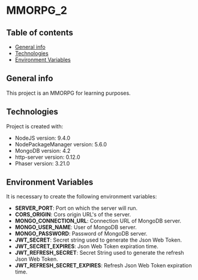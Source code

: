 # MMORPG_2

## Table of contents
* [General info](#general-info)
* [Technologies](#technologies)
* [Environment Variables](#environment-variables)

## General info
This project is an MMORPG for learning purposes.
	
## Technologies
Project is created with:
* NodeJS version: 9.4.0
* NodePackageManager version: 5.6.0
* MongoDB version: 4.2
* http-server version: 0.12.0
* Phaser version: 3.21.0

	
## Environment Variables
It is necessary to create the following environment variables:
* **SERVER_PORT**: Port on which the server will run.
* **CORS_ORIGIN**: Cors origin URL's of the server.
* **MONGO_CONNECTION_URL**: Connection URL of MongoDB server.
* **MONGO_USER_NAME**: User of MongoDB server.
* **MONGO_PASSWORD**: Password of MongoDB server.
* **JWT_SECRET**: Secret string used to generate the Json Web Token.
* **JWT_SECRET_EXPIRES**: Json Web Token expiration time.
* **JWT_REFRESH_SECRET**: Secret String used to generate the refresh Json Web Token.
* **JWT_REFRESH_SECRET_EXPIRES**: Refresh Json Web Token expiration time.
